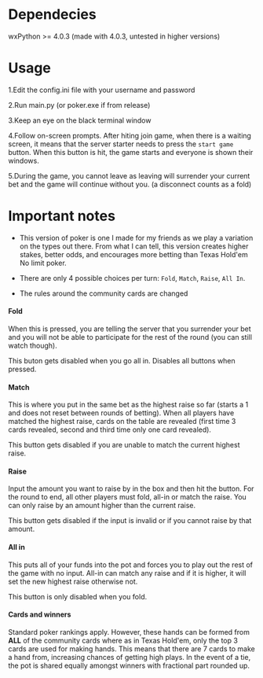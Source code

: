 # Dependecies

wxPython >= 4.0.3 (made with 4.0.3, untested in higher versions)

# Usage

1.Edit the config.ini file with your username and password

2.Run main.py (or poker.exe if from release)

3.Keep an eye on the black terminal window

4.Follow on-screen prompts. After hiting join game, when there is a waiting screen, it means that the server starter needs to press the `start game` button. When this button is hit, the game starts and everyone is shown their windows.

5.During the game, you cannot leave as leaving will surrender your current bet and the game will continue without you. (a disconnect counts as a fold)

# Important notes

* This version of poker is one I made for my friends as we play a variation on the types out there. From what I can tell, this version creates higher stakes, better odds, and encourages more betting than Texas Hold'em No limit poker.

* There are only 4 possible choices per turn: `Fold`, `Match`, `Raise`, `All In`.

* The rules around the community cards are changed

#### Fold

When this is pressed, you are telling the server that you surrender your bet and you will not be able to participate for the rest of the round (you can still watch though). 

This buton gets disabled when you go all in. Disables all buttons when pressed.

#### Match

This is where you put in the same bet as the highest raise so far (starts a 1 and does not reset between rounds of betting). When all players have matched the highest raise, cards on the table are revealed (first time 3 cards revealed, second and third time only one card revealed). 

This button gets disabled if you are unable to match the current highest raise.

#### Raise

Input the amount you want to raise by in the box and then hit the button. For the round to end, all other players must fold, all-in or match the raise. You can only raise by an amount higher than the current raise.

This button gets disabled if the input is invalid or if you cannot raise by that amount. 

#### All in

This puts all of your funds into the pot and forces you to play out the rest of the game with no input. All-in can match any raise and if it is higher, it will set the new highest raise otherwise not. 

This button is only disabled when you fold.

#### Cards and winners

Standard poker rankings apply. However, these hands can be formed from **ALL** of the community cards where as in Texas Hold'em, only the top 3 cards are used for making hands. This means that there are 7 cards to make a hand from, increasing chances of getting high plays. In the event of a tie, the pot is shared equally amongst winners with fractional part rounded up.
